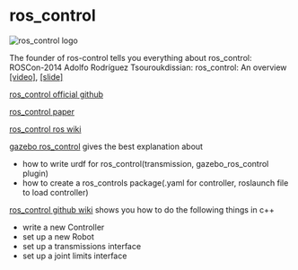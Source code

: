 # ros_control

![ros_control logo](https://avatars1.githubusercontent.com/u/4827547?s=200&v=4)


The founder of ros-control tells you everything about ros_control:  
ROSCon-2014 Adolfo Rodríguez Tsouroukdissian: ros_control: An overview   
[[video]](https://vimeo.com/107507546), [[slide]](https://roscon.ros.org/2014/wp-content/uploads/2014/07/ros_control_an_overview.pdf)

[ros_control official github](https://github.com/ros-controls)  

[ros_control paper](https://github.com/ros-controls/joss_paper/blob/master/paper.md)

[ros_control ros wiki](http://wiki.ros.org/ros_control?distro=melodic)

[gazebo ros_control](https://github.com/ros-controls/ros_control/wiki) gives the best explanation about 
  * how to write urdf for ros_control(transmission, gazebo_ros_control plugin)
  * how to create a ros_controls package(.yaml for controller, roslaunch file to load controller)
  
[ros_control github wiki](https://github.com/ros-controls/ros_control/wiki)  shows you how to do the following things in c++
  * write a new Controller
  * set up a new Robot
  * set up a transmissions interface
  * set up a joint limits interface
  
